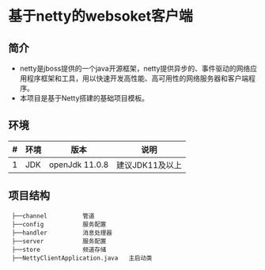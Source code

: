 # 基于netty的websoket客户端

## 简介

- netty是jboss提供的一个java开源框架，netty提供异步的、事件驱动的网络应用程序框架和工具，用以快速开发高性能、高可用性的网络服务器和客户端程序。
- 本项目是基于Netty搭建的基础项目模板。

## 环境

| #    | 环境 | 版本           | 说明            |
| ---- | ---- | -------------- | --------------- |
| 1    | JDK  | openJdk 11.0.8 | 建议JDK11及以上 |

## 项目结构

```
 ├──channel          管道
 ├──config           服务配置
 ├──handler          消息处理器
 ├──server           服务配置
 ├──store            频道存储
 ├──NettyClientApplication.java   主启动类
```